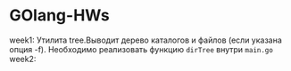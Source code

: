 # GOlang-HWs
week1:
    Утилита tree.Выводит дерево каталогов и файлов (если указана опция -f). Необходимо реализовать функцию `dirTree` внутри `main.go`
week2:
    